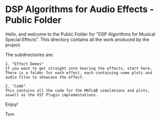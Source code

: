 # DSP Algorithms for Audio Effects - Public Folder

Hello, and welcome to the Public Folder for "DSP Algorithms for Musical Special Effects".
This directory contains all the work produced by the project.

The subdirectories are:

	1. "Effect Demos"
	If you want to get straight into hearing the effects, start here. There is a folder for each effect, each containing some plots and audio files to showcase the effect.

	2. "Code"
	This contains all the code for the MATLAB simulations and plots, aswell as the VST Plugin implementations.

Enjoy!

Tom
